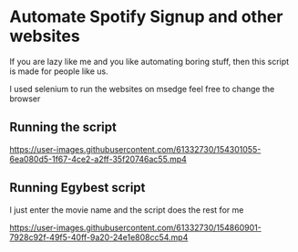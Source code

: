# Automate Spotify Signup and other websites
If you are lazy like me and you like automating boring stuff, then this script is made for people like us.


I used selenium to run the websites on msedge feel free to change the browser

## Running the script

https://user-images.githubusercontent.com/61332730/154301055-6ea080d5-1f67-4ce2-a2ff-35f20746ac55.mp4


## Running Egybest script
I just enter the movie name and the script does the rest for me

https://user-images.githubusercontent.com/61332730/154860901-7928c92f-49f5-40ff-9a20-24e1e808cc54.mp4

